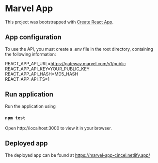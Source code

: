 # Marvel App

This project was bootstrapped with [Create React App](https://github.com/facebook/create-react-app).

## App configuration

To use the API, you must create a .env file in the root directory, containing the following information:

REACT_APP_API_URL=https://gateway.marvel.com/v1/public \
REACT_APP_API_KEY=YOUR_PUBLIC_KEY \
REACT_APP_API_HASH=MD5_HASH \
REACT_APP_API_TS=1

## Run application

Run the application using

### `npm test`

Open http://localhost:3000 to view it in your browser.

## Deployed app

The deployed app can be found at https://marvel-app-cincel.netlify.app/
